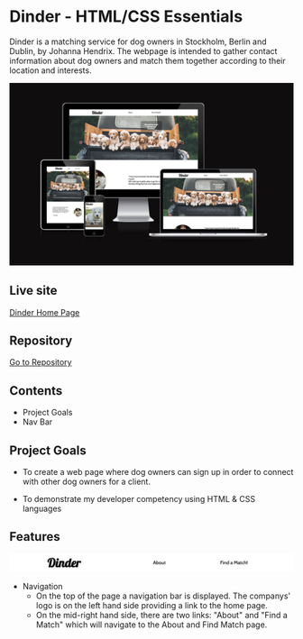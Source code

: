 # Dinder - HTML/CSS Essentials

Dinder is a matching service for dog owners in Stockholm, Berlin and Dublin, by Johanna Hendrix. The webpage is intended to gather contact information about dog owners and match them together according to their location and interests.

![IMAGE ALT TEXT HERE](/docs/screenshots/responsive_pic.png)


## Live site

<a href="https://bo-lennart.github.io/dinder/" target="_blank">Dinder Home Page</a>


## Repository

<a href="https://github.com/Bo-Lennart/dinder" target="_blank">Go to Repository</a>

## Contents

* Project Goals
* Nav Bar

## Project Goals

* To create a web page where dog owners can sign up in order to connect with other dog owners for a client.

* To demonstrate my developer competency using HTML & CSS languages


## Features
![IMAGE ALT TEXT HERE](/docs/screenshots/nav_bar.png)

* Navigation
    * On the top of the page a navigation bar is displayed. The companys' logo is on the left hand side providing a link to the home page.
    * On the mid-right hand side, there are two links: "About" and "Find a Match" which will navigate to the About and Find Match page.